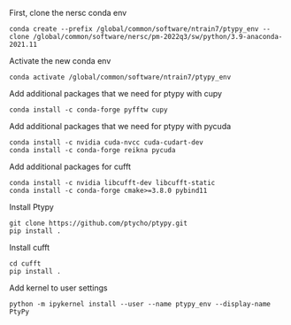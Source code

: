 First, clone the nersc conda env

```
conda create --prefix /global/common/software/ntrain7/ptypy_env --clone /global/common/software/nersc/pm-2022q3/sw/python/3.9-anaconda-2021.11
```

Activate the new conda env

```
conda activate /global/common/software/ntrain7/ptypy_env
```

Add additional packages that we need for ptypy with cupy

```
conda install -c conda-forge pyfftw cupy
```

Add additional packages that we need for ptypy with pycuda
```
conda install -c nvidia cuda-nvcc cuda-cudart-dev
conda install -c conda-forge reikna pycuda
```

Add additional packages for cufft
```
conda install -c nvidia libcufft-dev libcufft-static
conda install -c conda-forge cmake>=3.8.0 pybind11
```

Install Ptypy
```
git clone https://github.com/ptycho/ptypy.git
pip install .

```

Install cufft
```
cd cufft
pip install .
```

Add kernel to user settings
```
python -m ipykernel install --user --name ptypy_env --display-name PtyPy
```
